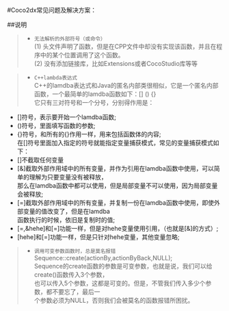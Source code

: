 #Coco2dx常见问题及解决方案：

##说明
>* `无法解析的外部符号（或命令）`   
(1) 头文件声明了函数，但是在CPP文件中却没有实现该函数，并且在程序中的某个位置调用了这个函数。  
(2) 没有添加链接库，比如Extensions或者CocoStudio库等等  

>* `C++lambda表达式`   
C++的lamdba表达式和Java的匿名内部类很相似，它是一个匿名内部函数，一个最简单的lamdba函数如下：\[] () {}    
它只有三对符号和一个分号，分别得作用是：
* []符号，表示要开始一个lamdba函数;  
* ()符号，里面填写函数的参数;  
* {}符号，和所有的{}作用一样，用来包括函数体的内容;  
在[]符号里面加入指定的符号就能指定变量捕获模式，常见的变量捕获模式如下：  
* []不截取任何变量
* [&]截取外部作用域中的所有变量，并作为引用在lamdba函数中使用，可以简单的理解为只要变量没有被释放，  
那么在lamdba函数中都可以使用，但是局部变量不可以使用，因为局部变量会被释放;  
* [=]截取外部作用域中的所有变量，并复制一份在lamdba函数中使用，即使外部变量的值改变了，但是在lamdba  
函数执行的时候，依旧是复制时的值;  
* [=,&hehe]和[=]功能一样，但是对hehe变量使用引用，（也就是[&]的方式）;  
* [hehe]和[=]功能一样，但是只针对hehe变量，其他变量忽略;  

>* `调用可变参数函数时，总是莫名报错`  
Sequence::create(actionBy,actionByBack,NULL);  
Sequence的create函数的参数是可变参数，也就是说，我们可以给create()函数传入3个参数，  
也可以传入5个参数，这都是可变的。但是，不管我们传入多少个参数，都不要忘了，最后一  
个参数必须为NULL，否则我们会被莫名的函数报错所困扰。
